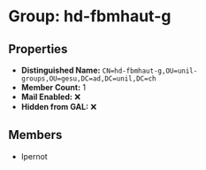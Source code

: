 # Group: hd-fbmhaut-g

## Properties

- **Distinguished Name:** `CN=hd-fbmhaut-g,OU=unil-groups,OU=gesu,DC=ad,DC=unil,DC=ch`
- **Member Count:** 1
- **Mail Enabled:** ❌
- **Hidden from GAL:** ❌

## Members

- lpernot
